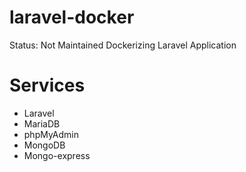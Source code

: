 # laravel-docker
Status: Not Maintained
Dockerizing Laravel Application

# Services
 - Laravel
 - MariaDB
 - phpMyAdmin
 - MongoDB
 - Mongo-express
